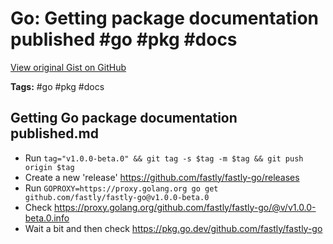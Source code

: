 # Go: Getting package documentation published #go #pkg #docs

[View original Gist on GitHub](https://gist.github.com/Integralist/9136adf9891c3e93480b02aa32de3b8a)

**Tags:** #go #pkg #docs

## Getting Go package documentation published.md

- Run `tag="v1.0.0-beta.0" && git tag -s $tag -m $tag && git push origin $tag`
- Create a new 'release' https://github.com/fastly/fastly-go/releases
- Run `GOPROXY=https://proxy.golang.org go get github.com/fastly/fastly-go@v1.0.0-beta.0`
- Check https://proxy.golang.org/github.com/fastly/fastly-go/@v/v1.0.0-beta.0.info
- Wait a bit and then check https://pkg.go.dev/github.com/fastly/fastly-go

